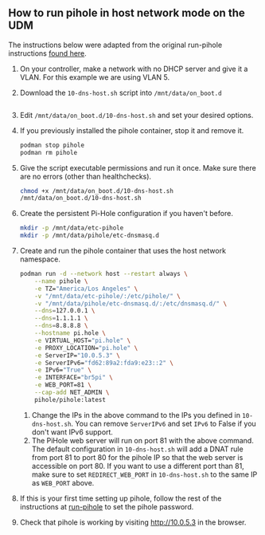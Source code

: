 ## How to run pihole in host network mode on the UDM

The instructions below were adapted from the original run-pihole instructions [found here](https://github.com/boostchicken/udm-utilities/tree/master/run-pihole).

1. On your controller, make a network with no DHCP server and give it a VLAN. For this example we are using VLAN 5.
2. Download the `10-dns-host.sh` script into `/mnt/data/on_boot.d`
	```sh
	
	```
3. Edit `/mnt/data/on_boot.d/10-dns-host.sh` and set your desired options.
4. If you previously installed the pihole container, stop it and remove it.
	```sh
	podman stop pihole
	podman rm pihole
	```
5. Give the script executable permissions and run it once. Make sure there are no errors (other than healthchecks).
	```sh
	chmod +x /mnt/data/on_boot.d/10-dns-host.sh
	/mnt/data/on_boot.d/10-dns-host.sh
	```
5. Create the persistent Pi-Hole configuration if you haven't before.
	```sh
	mkdir -p /mnt/data/etc-pihole
	mkdir -p /mnt/data/pihole/etc-dnsmasq.d
	```
6. Create and run the pihole container that uses the host network namespace.
	```sh
	podman run -d --network host --restart always \
		--name pihole \
		-e TZ="America/Los Angeles" \
		-v "/mnt/data/etc-pihole/:/etc/pihole/" \
		-v "/mnt/data/pihole/etc-dnsmasq.d/:/etc/dnsmasq.d/" \
		--dns=127.0.0.1 \
		--dns=1.1.1.1 \
		--dns=8.8.8.8 \
		--hostname pi.hole \
		-e VIRTUAL_HOST="pi.hole" \
		-e PROXY_LOCATION="pi.hole" \
		-e ServerIP="10.0.5.3" \
		-e ServerIPv6="fd62:89a2:fda9:e23::2" \
		-e IPv6="True" \
		-e INTERFACE="br5pi" \
		-e WEB_PORT=81 \
		--cap-add NET_ADMIN \
    	pihole/pihole:latest
	```
	
	1. Change the IPs in the above command to the IPs you defined in `10-dns-host.sh`. You can remove `ServerIPv6` and set `IPv6` to False if you don't want IPv6 support.
	2. The PiHole web server will run on port 81 with the above command. The default configuration in `10-dns-host.sh` will add a DNAT rule from port 81 to port 80 for the pihole IP so that the web server is accessible on port 80. If you want to use a different port than 81, make sure to set `REDIRECT_WEB_PORT` in `10-dns-host.sh` to the same IP as `WEB_PORT` above.
7. If this is your first time setting up pihole, follow the rest of the instructions at [run-pihole](https://github.com/boostchicken/udm-utilities/tree/master/run-pihole) to set the pihole password.
8. Check that pihole is working by visiting http://10.0.5.3 in the browser.
